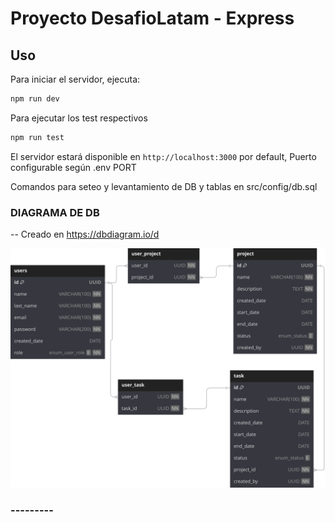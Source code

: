 # Proyecto DesafioLatam - Express

## Uso

Para iniciar el servidor, ejecuta:

```bash
npm run dev
```

Para ejecutar los test respectivos

```bash
npm run test
```

El servidor estará disponible en `http://localhost:3000` por default,
Puerto configurable según .env PORT

Comandos para seteo y levantamiento de DB y tablas en src/config/db.sql

### DIAGRAMA DE DB

-- Creado en https://dbdiagram.io/d

![Diagrama de la Base de Datos](./diagramaDB.svg)

### ---------
